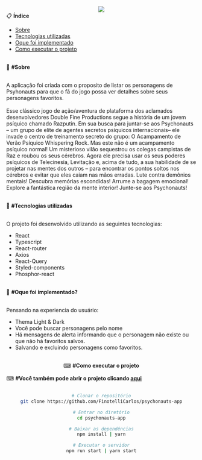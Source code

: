 <div align="center">
  <img src="public/favicon.ico" />
</div>

<div align="left">
  📋 <strong>Índice</strong>
<br>

- [Sobre](#sobre)
- [Tecnologias utilizadas](#technologies)
- [Oque foi implementado](#implementations)
- [Como executar o projeto](#run)

</div>
<br>

<div align="left" id="sobre">
  📖 <strong>#Sobre</strong>
  <br>
  <br>

A aplicação foi criada com o proposito de listar os personagens de Psyhonauts para que o fã do jogo possa ver detalhes sobre seus personagens favoritos.
<br>
<br>
Esse clássico jogo de ação/aventura de plataforma dos aclamados desenvolvedores Double Fine Productions segue a história de um jovem psíquico chamado Razputin. Em sua busca para juntar-se aos Psychonauts – um grupo de elite de agentes secretos psíquicos internacionais– ele invade o centro de treinamento secreto do grupo: O Acampamento de Verão Psíquico Whispering Rock. Mas este não é um acampamento psíquico normal! Um misterioso vilão sequestrou os colegas campistas de Raz e roubou os seus cérebros. Agora ele precisa usar os seus poderes psíquicos de Telecinesia, Levitação e, acima de tudo, a sua habilidade de se projetar nas mentes dos outros – para encontrar os pontos soltos nos cérebros e evitar que eles caiam nas mãos erradas. Lute contra demônios mentais! Descubra memórias escondidas! Arrume a bagagem emocional! Explore a fantástica região da mente interior! Junte-se aos Psychonauts!

</div>
<br>

<div align="left" id="technologies">
  🚀 <strong>#Tecnologias utilizadas</strong>
<br>
<br>

O projeto foi desenvolvido utilizando as seguintes tecnologias:

- React
- Typescript
- React-router
- Axios
- React-Query
- Styled-components
- Phosphor-react

</div>
<br>

<div align="left" id="implementations">
  🚀 <strong>#Oque foi implementado?</strong>
<br>
<br>

Pensando na experiencia do usuário:

- Thema Light & Dark
- Você pode buscar personagens pelo nome
- Há mensagens de alerta informando que o personagem não existe ou que não há favoritos salvos.
- Salvando e excluindo personagens como favoritos.

</div>
<br>

<div align="center" id='run'>
  ⌨ <strong>#Como executar o projeto</strong>
<br>
<br>
<div align="left">
  ⌨  <strong>#Você também pode abrir o projeto clicando <a href="https://gamepsychonauts.vercel.app/">aqui</a></strong>
</div>
<br>

```bash
# Clonar o repositório
git clone https://github.com/FinotelliCarlos/psychonauts-app

# Entrar no diretório
cd psychonauts-app

# Baixar as dependências
npm install | yarn

# Executar o servidor
npm run start | yarn start

```

</div>
